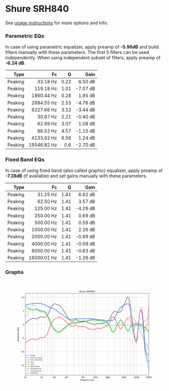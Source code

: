 # Shure SRH840
See [usage instructions](https://github.com/jaakkopasanen/AutoEq#usage) for more options and info.

### Parametric EQs
In case of using parametric equalizer, apply preamp of **-5.96dB** and build filters manually
with these parameters. The first 5 filters can be used independently.
When using independent subset of filters, apply preamp of **-6.24 dB**.

| Type    | Fc          |    Q | Gain     |
|--------:|------------:|-----:|---------:|
| Peaking | 33.18 Hz    | 0.22 | 6.50 dB  |
| Peaking | 119.18 Hz   | 1.01 | -7.07 dB |
| Peaking | 1860.44 Hz  | 0.28 | 1.95 dB  |
| Peaking | 2684.55 Hz  | 2.53 | -4.76 dB |
| Peaking | 6227.66 Hz  | 3.22 | -3.44 dB |
| Peaking | 30.87 Hz    | 2.21 | -0.40 dB |
| Peaking | 62.89 Hz    | 3.07 | 1.08 dB  |
| Peaking | 86.53 Hz    | 4.57 | -1.15 dB |
| Peaking | 4133.62 Hz  | 6.56 | 1.24 dB  |
| Peaking | 19546.82 Hz | 0.6  | -2.70 dB |

### Fixed Band EQs
In case of using fixed band (also called graphic) equalizer, apply preamp of **-7.28dB**
(if available) and set gains manually with these parameters.

| Type    | Fc          |    Q | Gain     |
|--------:|------------:|-----:|---------:|
| Peaking | 31.25 Hz    | 1.41 | 6.62 dB  |
| Peaking | 62.50 Hz    | 1.41 | 3.57 dB  |
| Peaking | 125.00 Hz   | 1.41 | -4.29 dB |
| Peaking | 250.00 Hz   | 1.41 | 0.69 dB  |
| Peaking | 500.00 Hz   | 1.41 | 0.59 dB  |
| Peaking | 1000.00 Hz  | 1.41 | 2.26 dB  |
| Peaking | 2000.00 Hz  | 1.41 | -0.89 dB |
| Peaking | 4000.00 Hz  | 1.41 | -0.09 dB |
| Peaking | 8000.00 Hz  | 1.41 | -0.63 dB |
| Peaking | 16000.01 Hz | 1.41 | -1.26 dB |

### Graphs
![](./Shure%20SRH840.png)
